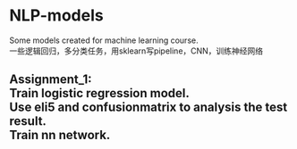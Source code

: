 # NLP-models
Some models created for machine  learning course.    
一些逻辑回归，多分类任务，用sklearn写pipeline，CNN，训练神经网络


Assignment_1:    
Train logistic regression model.   
Use eli5 and confusionmatrix to analysis the test result.   
Train nn network.
---
